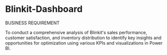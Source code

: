 # Blinkit-Dashboard

BUSINESS REQUIREMENT

To conduct a comprehensive analysis of Blinkit's sales performance, customer satisfaction, and inventory distribution to identify key insights and opportunities for optimization using various KPIs and visualizations in Power BI.
